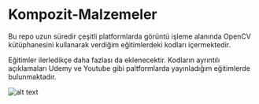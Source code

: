 # Kompozit-Malzemeler
Bu repo uzun süredir çeşitli platformlarda görüntü işleme alanında OpenCV kütüphanesini kullanarak verdiğim eğitimlerdeki kodları içermektedir.

Eğitimler ilerledikçe daha fazlası da eklenecektir. Kodların ayrıntılı açıklamaları Udemy ve Youtube gibi paltformlarda yayınladığım eğitimlerde bulunmaktadır.

![alt text](https://upload.wikimedia.org/wikipedia/commons/7/7e/Chopped_Fiber_Composites.gif)

